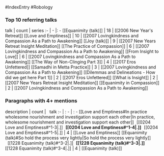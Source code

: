 #IndexEntry #Robology

### Top 10 referring talks
talk | count | series
:- | - |: -
[[Equanimity (talk)]] | 18 | [[2006 New Year's Retreat]]
[[Love and Emptiness]] | 10 | [[2007 Lovingkindness and Compassion As a Path to Awakening]]
[[Joy (talk)]] | 9 | [[2007 New Years Retreat Insight Meditation]]
[[The Practice of Compassion]] | 6 | [[2007 Lovingkindness and Compassion As a Path to Awakening]]
[[From Insight to Love]] | 6 | [[2007 Lovingkindness and Compassion As a Path to Awakening]]
[[The Way of Non-Clinging Part 3]] | 4 | [[2017 Eros Unfettered]]
[[Samadhi in Metta Practice]] | 3 | [[2007 Lovingkindness and Compassion As a Path to Awakening]]
[[Dilemmas and Delineations - How did we get here Part 1]] | 2 | [[2017 Eros Unfettered]]
[[What is Insight]] | 2 | [[2007 New Years Retreat Insight Meditation]]
[[Equanimity in Compassion]] | 2 | [[2007 Lovingkindness and Compassion As a Path to Awakening]]

### Paragraphs with 4+ mentions
description | count | &nbsp;&nbsp;talk
:- | : - | : -
[[Love and Emptiness#In practice wholesome nourishment and investigation support each other\|In practice, wholesome nourishment and investigation support each other]] &nbsp;&nbsp;[[0204 Love and Emptiness#^1-3\|.]] &nbsp; **[[0204 Love and Emptiness#^1-4\|.]]** &nbsp; [[0204 Love and Emptiness#^1-5\|.]] | 4 | [[Love and Emptiness]]
[[Equanimity (talk)#So hold the process very lightly\|So hold the process very lightly]] &nbsp;&nbsp;[[1228 Equanimity (talk)#^3-2\|.]] &nbsp; **[[1228 Equanimity (talk)#^3-3\|.]]** &nbsp; [[1228 Equanimity (talk)#^3-4\|.]] | 4 | [[Equanimity (talk)]]

